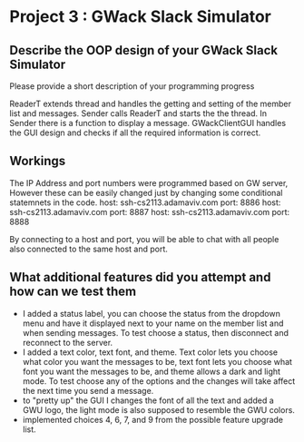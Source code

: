 # Project 3 : GWack Slack Simulator

## Describe the OOP design of your GWack Slack Simulator

Please provide a short description of your programming progress

ReaderT extends thread and handles the getting and setting of the member list and messages. 
Sender calls ReaderT and starts the the thread. In Sender there is a function to display a message.
GWackClientGUI handles the GUI design and checks if all the required information is correct.

## Workings
The IP Address and port numbers were programmed based on GW server, However these can be easily changed just by changing some conditional statemnets in the code. 
host: ssh-cs2113.adamaviv.com port: 8886
host: ssh-cs2113.adamaviv.com port: 8887
host: ssh-cs2113.adamaviv.com port: 8888

By connecting to a host and port, you will be able to chat with all people also connected to the same host and port. 

## What additional features did you attempt and how can we test them

- I added a status label, you can choose the status from the dropdown menu and have it displayed next to your name on the member list and when sending messages. To test choose a status, then disconnect and reconnect to the server. 
- I added a text color, text font, and theme. Text color lets you choose what color you want the messages to be, text font lets you choose what font you want the messages to be, and theme allows a dark and light mode. To test choose any of the options and the changes will take affect the next time you send a message. 
- to "pretty up" the GUI I changes the font of all the text and added a GWU logo, the light mode is also supposed to resemble the GWU colors. 
- implemented choices 4, 6, 7, and 9 from the possible feature upgrade list. 

